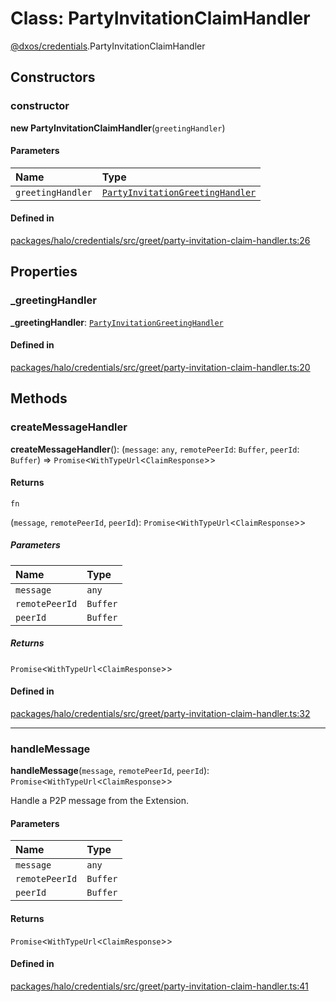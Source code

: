 # Class: PartyInvitationClaimHandler

[@dxos/credentials](../modules/dxos_credentials.md).PartyInvitationClaimHandler

## Constructors

### constructor

**new PartyInvitationClaimHandler**(`greetingHandler`)

#### Parameters

| Name | Type |
| :------ | :------ |
| `greetingHandler` | [`PartyInvitationGreetingHandler`](../types/dxos_credentials.PartyInvitationGreetingHandler.md) |

#### Defined in

[packages/halo/credentials/src/greet/party-invitation-claim-handler.ts:26](https://github.com/dxos/dxos/blob/db8188dae/packages/halo/credentials/src/greet/party-invitation-claim-handler.ts#L26)

## Properties

### \_greetingHandler

 **\_greetingHandler**: [`PartyInvitationGreetingHandler`](../types/dxos_credentials.PartyInvitationGreetingHandler.md)

#### Defined in

[packages/halo/credentials/src/greet/party-invitation-claim-handler.ts:20](https://github.com/dxos/dxos/blob/db8188dae/packages/halo/credentials/src/greet/party-invitation-claim-handler.ts#L20)

## Methods

### createMessageHandler

**createMessageHandler**(): (`message`: `any`, `remotePeerId`: `Buffer`, `peerId`: `Buffer`) => `Promise`<`WithTypeUrl`<`ClaimResponse`\>\>

#### Returns

`fn`

(`message`, `remotePeerId`, `peerId`): `Promise`<`WithTypeUrl`<`ClaimResponse`\>\>

##### Parameters

| Name | Type |
| :------ | :------ |
| `message` | `any` |
| `remotePeerId` | `Buffer` |
| `peerId` | `Buffer` |

##### Returns

`Promise`<`WithTypeUrl`<`ClaimResponse`\>\>

#### Defined in

[packages/halo/credentials/src/greet/party-invitation-claim-handler.ts:32](https://github.com/dxos/dxos/blob/db8188dae/packages/halo/credentials/src/greet/party-invitation-claim-handler.ts#L32)

___

### handleMessage

**handleMessage**(`message`, `remotePeerId`, `peerId`): `Promise`<`WithTypeUrl`<`ClaimResponse`\>\>

Handle a P2P message from the Extension.

#### Parameters

| Name | Type |
| :------ | :------ |
| `message` | `any` |
| `remotePeerId` | `Buffer` |
| `peerId` | `Buffer` |

#### Returns

`Promise`<`WithTypeUrl`<`ClaimResponse`\>\>

#### Defined in

[packages/halo/credentials/src/greet/party-invitation-claim-handler.ts:41](https://github.com/dxos/dxos/blob/db8188dae/packages/halo/credentials/src/greet/party-invitation-claim-handler.ts#L41)
